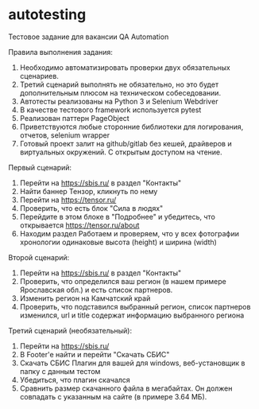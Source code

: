 # autotesting
Тестовое задание для вакансии QA Automation


Правила выполнения задания:
1) Необходимо автоматизировать проверки двух обязательных
сценариев.
2) Третий сценарий выполнять не обязательно, но это будет
дополнительным плюсом на техническом собеседовании.
3) Автотесты реализованы на Python 3 и Selenium Webdriver
4) В качестве тестового framework используется pytest
5) Реализован паттерн PageObject
6) Приветствуются любые сторонние библиотеки для логирования,
отчетов, selenium wrapper
7) Готовый проект залит на github/gitlab без кешей, драйверов и
виртуальных окружений. С открытым доступом на чтение.

Первый сценарий:
1) Перейти на https://sbis.ru/ в раздел "Контакты"
2) Найти баннер Тензор, кликнуть по нему
3) Перейти на https://tensor.ru/
4) Проверить, что есть блок "Сила в людях"
5) Перейдите в этом блоке в "Подробнее" и убедитесь, что открывается
https://tensor.ru/about
6) Находим раздел Работаем и проверяем, что у всех фотографии
хронологии одинаковые высота (height) и ширина (width)

Второй сценарий:
1) Перейти на https://sbis.ru/ в раздел "Контакты"
2) Проверить, что определился ваш регион (в нашем примере
Ярославская обл.) и есть список партнеров.
3) Изменить регион на Камчатский край
4) Проверить, что подставился выбранный регион, список партнеров
изменился, url и title содержат информацию выбранного региона

Третий сценарий (необязательный):
1) Перейти на https://sbis.ru/
2) В Footer'e найти и перейти "Скачать СБИС"
3) Скачать СБИС Плагин для вашей для windows, веб-установщик в
папку с данным тестом
4) Убедиться, что плагин скачался
5) Сравнить размер скачанного файла в мегабайтах. Он должен
совпадать с указанным на сайте (в примере 3.64 МБ).
